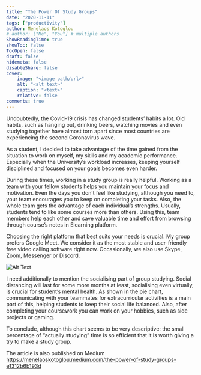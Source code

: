 ```yaml
---
title: "The Power Of Study Groups"
date: "2020-11-11"
tags: ["productivity"]
author: Menelaos Kotoglou
# author: ["Me", "You"] # multiple authors
ShowReadingTime: true
showToc: false
TocOpen: false
draft: false
hidemeta: false
disableShare: false
cover:
    image: "<image path/url>"
    alt: "<alt text>"
    caption: "<text>"
    relative: false
comments: true
---
```


Undoubtedly, the Covid-19 crisis has changed students’ habits a lot. Old habits, such as hanging out, drinking beers, watching movies and even studying together have almost torn apart since most countries are experiencing the second Coronavirus wave.

As a student, I decided to take advantage of the time gained from the situation to work on myself, my skills and my academic performance. Especially when the University’s workload increases, keeping yourself disciplined and focused on your goals becomes even harder.

During these times, working in a study group is really helpful. Working as a team with your fellow students helps you maintain your focus and motivation. Even the days you don’t feel like studying, although you need to, your team encourages you to keep on completing your tasks.
Also, the whole team gets the advantage of each individual’s strengths. Usually, students tend to like some courses more than others. Using this, team members help each other and save valuable time and effort from browsing through course’s notes in Elearning platform.

Choosing the right platform that best suits your needs is crucial. My group prefers Google Meet. We consider it as the most stable and user-friendly free video calling software right now. Occasionally, we also use Skype, Zoom, Messenger or Discord.

![Alt Text](https://dev-to-uploads.s3.amazonaws.com/i/enlzh67lywsav792c7bu.jpg)

I need additionally to mention the socialising part of group studying. Social distancing will last for some more months at least, socialising even virtually, is crucial for student’s mental health. As shown in the pie chart, communicating with your teammates for extracurricular activities is a main part of this, helping students to keep their social life balanced. Also, after completing your coursework you can work on your hobbies, such as side projects or gaming.

To conclude, although this chart seems to be very descriptive: the small percentage of “actually studying” time is so efficient that it is worth giving a try to make a study group.

The article is also published on Medium https://menelaoskotoglou.medium.com/the-power-of-study-groups-e1312b6b193d